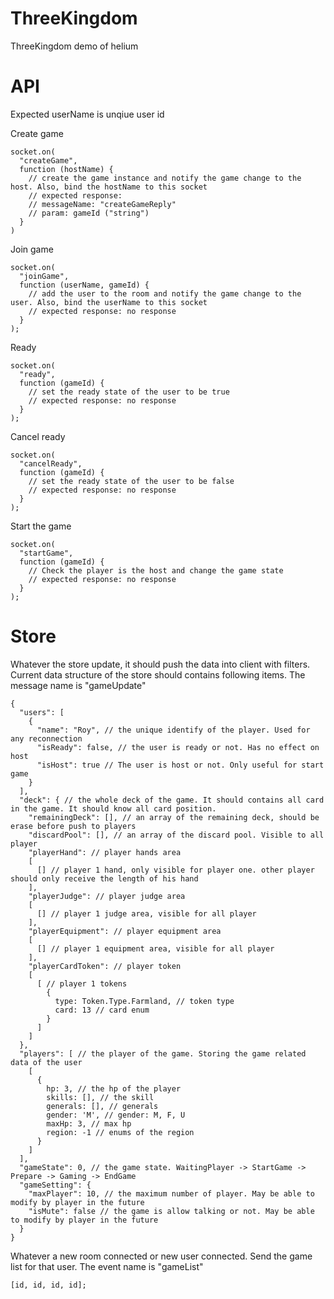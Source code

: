 # ThreeKingdom
ThreeKingdom demo of helium

# API
Expected userName is unqiue user id

Create game

```
socket.on(
  "createGame",
  function (hostName) {
    // create the game instance and notify the game change to the host. Also, bind the hostName to this socket
    // expected response:
    // messageName: "createGameReply"
    // param: gameId ("string")
  }
)
```
Join game
```
socket.on(
  "joinGame",
  function (userName, gameId) {
    // add the user to the room and notify the game change to the user. Also, bind the userName to this socket
    // expected response: no response
  }
);
```
Ready
```
socket.on(
  "ready",
  function (gameId) {
    // set the ready state of the user to be true
    // expected response: no response
  }
);
```
Cancel ready
```
socket.on(
  "cancelReady",
  function (gameId) {
    // set the ready state of the user to be false
    // expected response: no response
  }
);
```
Start the game
```
socket.on(
  "startGame",
  function (gameId) {
    // Check the player is the host and change the game state
    // expected response: no response
  }
);
```

# Store
Whatever the store update, it should push the data into client with filters. Current data structure of the store should contains following items. The message name is "gameUpdate"
```
{
  "users": [
    {
      "name": "Roy", // the unique identify of the player. Used for any reconnection
      "isReady": false, // the user is ready or not. Has no effect on host
      "isHost": true // The user is host or not. Only useful for start game
    }
  ],
  "deck": { // the whole deck of the game. It should contains all card in the game. It should know all card position.
    "remainingDeck": [], // an array of the remaining deck, should be erase before push to players
    "discardPool": [], // an array of the discard pool. Visible to all player
    "playerHand": // player hands area
    [
      [] // player 1 hand, only visible for player one. other player should only receive the length of his hand
    ],
    "playerJudge": // player judge area
    [
      [] // player 1 judge area, visible for all player
    ],
    "playerEquipment": // player equipment area
    [
      [] // player 1 equipment area, visible for all player
    ],
    "playerCardToken": // player token
    [
      [ // player 1 tokens
        {
          type: Token.Type.Farmland, // token type
          card: 13 // card enum
        }
      ]
    ]
  },
  "players": [ // the player of the game. Storing the game related data of the user
    [
      {
        hp: 3, // the hp of the player
        skills: [], // the skill
        generals: [], // generals
        gender: 'M', // gender: M, F, U
        maxHp: 3, // max hp
        region: -1 // enums of the region
      }
    ]
  ],
  "gameState": 0, // the game state. WaitingPlayer -> StartGame -> Prepare -> Gaming -> EndGame
  "gameSetting": {
    "maxPlayer": 10, // the maximum number of player. May be able to modify by player in the future
    "isMute": false // the game is allow talking or not. May be able to modify by player in the future
  }
}
```
Whatever a new room connected or new user connected. Send the game list for that user. The event name is "gameList"
```
[id, id, id, id];
```
